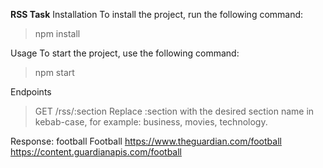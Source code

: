 **RSS Task**
Installation
To install the project, run the following command:
> npm install

Usage
To start the project, use the following command:
> npm start

Endpoints
> GET /rss/:section
Replace :section with the desired section name in kebab-case, for example: business, movies, technology.

Response:
 <channel>
        <title>
            <![CDATA[football]]>
        </title>
        <description>
            <![CDATA[football]]>
        </description>
        <id>football</id>
        <webTitle>Football</webTitle>
        <webUrl>https://www.theguardian.com/football</webUrl>
        <apiUrl>https://content.guardianapis.com/football</apiUrl>
    </channel>

